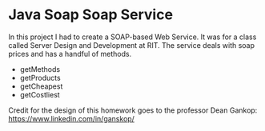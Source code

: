 # Java Soap Soap Service

In this project I had to create a SOAP-based Web Service. It was for a class called Server Design and Development at RIT.
The service deals with soap prices and has a handful of methods.
- getMethods
- getProducts
- getCheapest
- getCostliest

Credit for the design of this homework goes to the professor Dean Gankop: https://www.linkedin.com/in/ganskop/
